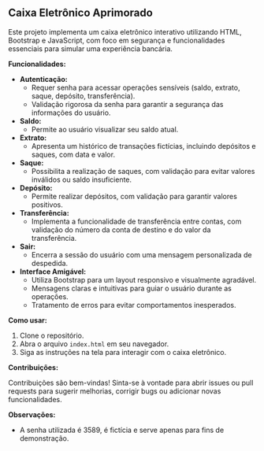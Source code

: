 ## Caixa Eletrônico Aprimorado

Este projeto implementa um caixa eletrônico interativo utilizando HTML, Bootstrap e JavaScript, com foco em segurança e funcionalidades essenciais para simular uma experiência bancária.

**Funcionalidades:**

* **Autenticação:**
    * Requer senha para acessar operações sensíveis (saldo, extrato, saque, depósito, transferência).
    * Validação rigorosa da senha para garantir a segurança das informações do usuário.
* **Saldo:**
    * Permite ao usuário visualizar seu saldo atual.
* **Extrato:**
    * Apresenta um histórico de transações fictícias, incluindo depósitos e saques, com data e valor.
* **Saque:**
    * Possibilita a realização de saques, com validação para evitar valores inválidos ou saldo insuficiente.
* **Depósito:**
    * Permite realizar depósitos, com validação para garantir valores positivos.
* **Transferência:**
    * Implementa a funcionalidade de transferência entre contas, com validação do número da conta de destino e do valor da transferência.
* **Sair:**
    * Encerra a sessão do usuário com uma mensagem personalizada de despedida.
* **Interface Amigável:**
    * Utiliza Bootstrap para um layout responsivo e visualmente agradável.
    * Mensagens claras e intuitivas para guiar o usuário durante as operações.
    * Tratamento de erros para evitar comportamentos inesperados.

**Como usar:**

1. Clone o repositório.
2. Abra o arquivo `index.html` em seu navegador.
3. Siga as instruções na tela para interagir com o caixa eletrônico.

**Contribuições:**

Contribuições são bem-vindas! Sinta-se à vontade para abrir issues ou pull requests para sugerir melhorias, corrigir bugs ou adicionar novas funcionalidades.

**Observações:**
* A senha utilizada é 3589, é fictícia e serve apenas para fins de demonstração.
